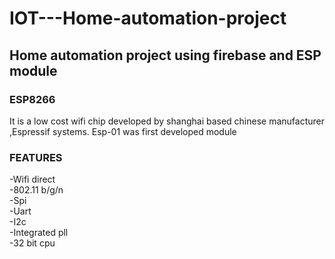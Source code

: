 # IOT---Home-automation-project
## Home automation project using firebase and ESP module

### ESP8266
It is a low cost wifi chip developed by shanghai based chinese manufacturer ,Espressif systems.
Esp-01 was first  developed module

### FEATURES
-Wifi direct\
-802.11 b/g/n\
-Spi\
-Uart\
-I2c\
-Integrated pll\
-32 bit cpu

